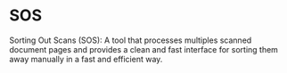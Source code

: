 # SOS
Sorting Out Scans (SOS): A tool that processes multiples scanned document pages and provides a clean and fast interface for sorting them away manually in a fast and efficient way.
